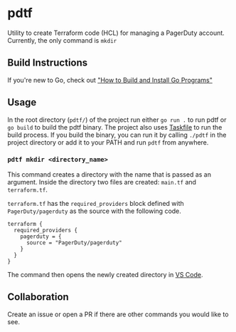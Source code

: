 # pdtf

Utility to create Terraform code (HCL) for managing a PagerDuty account. Currently, the only command is `mkdir`

## Build Instructions

If you're new to Go, check out ["How to Build and Install Go Programs"](https://www.digitalocean.com/community/tutorials/how-to-build-and-install-go-programs)

## Usage
In the root directory (`pdtf/`) of the project run either `go run .` to run pdtf or `go build` to build the pdtf binary. The project also uses
[Taskfile](https://taskfile.dev/) to run the build process.
If you build the binary, you can run it by calling `./pdtf` in the project directory or add it to your PATH and run `pdtf` from anywhere.


### `pdtf mkdir <directory_name>`

This command creates a directory with the name that is passed as an argument. Inside the directory two files are created: `main.tf` and `terraform.tf`. 

`terraform.tf` has the `required_providers` block defined with `PagerDuty/pagerduty` as the source with the following code.

```hcl
terraform {
  required_providers {
    pagerduty = {
      source = "PagerDuty/pagerduty"
    }
  }
}
```
The command then opens the newly created directory in [VS Code](https://code.visualstudio.com/).

## Collaboration
Create an issue or open a PR if there are other commands you would like to see.
